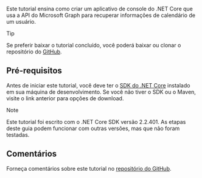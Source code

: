 <!-- markdownlint-disable MD002 MD041 -->

Este tutorial ensina como criar um aplicativo de console do .NET Core que usa a API do Microsoft Graph para recuperar informações de calendário de um usuário.

> [!TIP]
> Se preferir baixar o tutorial concluído, você poderá baixar ou clonar o repositório do [GitHub](https://github.com/microsoftgraph/msgraph-training-dotnet-core).

## <a name="prerequisites"></a>Pré-requisitos

Antes de iniciar este tutorial, você deve ter o [SDK do .NET Core](https://dotnet.microsoft.com/download) instalado em sua máquina de desenvolvimento. Se você não tiver o SDK ou o Maven, visite o link anterior para opções de download.

> [!NOTE]
> Este tutorial foi escrito com o .NET Core SDK versão 2.2.401. As etapas deste guia podem funcionar com outras versões, mas que não foram testadas.

## <a name="feedback"></a>Comentários

Forneça comentários sobre este tutorial no [repositório do GitHub](https://github.com/microsoftgraph/msgraph-training-dotnet-core).
